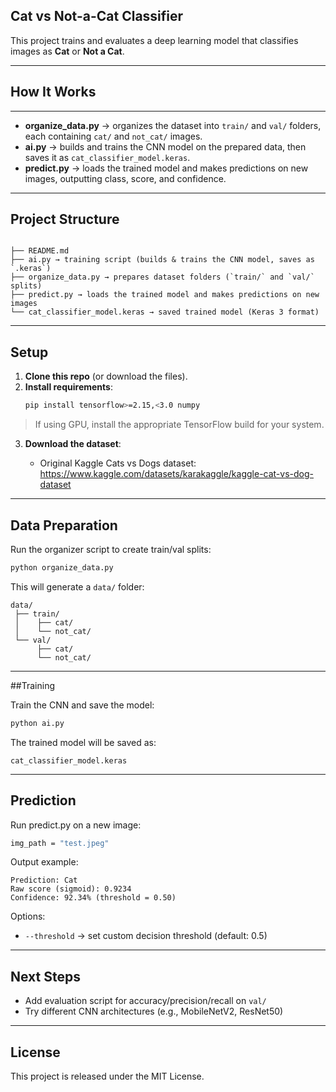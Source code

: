 
## Cat vs Not-a-Cat Classifier

This project trains and evaluates a deep learning model that classifies images as **Cat** or **Not a Cat**.  

---
## How It Works
---

- **organize_data.py** → organizes the dataset into `train/` and `val/` folders, each containing `cat/` and `not_cat/` images.
- **ai.py** → builds and trains the CNN model on the prepared data, then saves it as `cat_classifier_model.keras`.
- **predict.py** → loads the trained model and makes predictions on new images, outputting class, score, and confidence.
---

## Project Structure
```

├── README.md
├── ai.py → training script (builds & trains the CNN model, saves as `.keras`)
├── organize_data.py → prepares dataset folders (`train/` and `val/` splits)
├── predict.py → loads the trained model and makes predictions on new images
└── cat_classifier_model.keras → saved trained model (Keras 3 format)
```
---

## Setup

1. **Clone this repo** (or download the files).
2. **Install requirements**:
   ```bash
   pip install tensorflow>=2.15,<3.0 numpy


> If using GPU, install the appropriate TensorFlow build for your system.

3. **Download the dataset**:

   * Original Kaggle Cats vs Dogs dataset: https://www.kaggle.com/datasets/karakaggle/kaggle-cat-vs-dog-dataset
   

---

## Data Preparation

Run the organizer script to create train/val splits:

```bash
python organize_data.py
```

This will generate a `data/` folder:

```
data/
 ├── train/
 │    ├── cat/
 │    └── not_cat/
 └── val/
      ├── cat/
      └── not_cat/
```

---

##Training

Train the CNN and save the model:

```bash
python ai.py
```

The trained model will be saved as:

```
cat_classifier_model.keras
```

---

## Prediction

Run predict.py on a new image:

```bash
img_path = "test.jpeg" 
```

Output example:

```
Prediction: Cat
Raw score (sigmoid): 0.9234
Confidence: 92.34% (threshold = 0.50)
```

Options:

* `--threshold` → set custom decision threshold (default: 0.5)

---

## Next Steps

* Add evaluation script for accuracy/precision/recall on `val/`
* Try different CNN architectures (e.g., MobileNetV2, ResNet50)

---

## License

This project is released under the MIT License.

